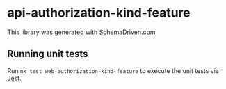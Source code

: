 
# api-authorization-kind-feature

This library was generated with SchemaDriven.com

## Running unit tests

Run `nx test web-authorization-kind-feature` to execute the unit tests via [Jest](https://jestjs.io).


